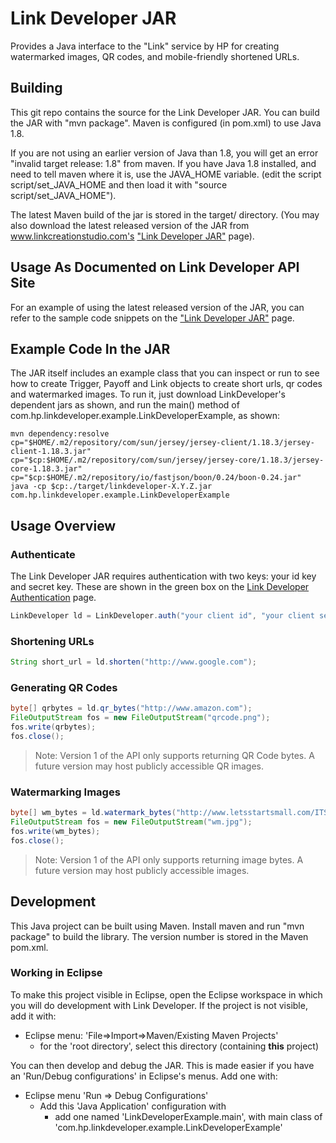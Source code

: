# Link Developer JAR

Provides a Java interface to the "Link" service by HP for creating
watermarked images, QR codes, and mobile-friendly shortened URLs.

## Building

This git repo contains the source for the Link Developer JAR.  You can
build the JAR with "mvn package".  Maven is configured (in pom.xml) to
use Java 1.8.

If you are not using an earlier version of Java than 1.8, you will get
an error "invalid target release: 1.8" from maven.  If you have Java
1.8 installed, and need to tell maven where it is, use the JAVA_HOME
variable.  (edit the script script/set_JAVA_HOME and then load
it with "source script/set_JAVA_HOME").

The latest Maven build of the jar is stored in the target/ directory.
(You may also download the latest released version of the JAR from
www.linkcreationstudio.com's ["Link Developer
JAR"](https://www.linkcreationstudio.com/api/libraries/java/) page).

## Usage As Documented on Link Developer API Site

For an example of using the latest released version of the JAR, you
can refer to the sample code snippets on the ["Link Developer
JAR"](https://www.linkcreationstudio.com/api/libraries/java/) page.

## Example Code In the JAR

The JAR itself includes an example class that you can inspect or run
to see how to create Trigger, Payoff and Link objects to create short
urls, qr codes and watermarked images.  To run it, just download
LinkDeveloper's dependent jars as shown, and run the main() method of
com.hp.linkdeveloper.example.LinkDeveloperExample, as shown:

```shell
mvn dependency:resolve
cp="$HOME/.m2/repository/com/sun/jersey/jersey-client/1.18.3/jersey-client-1.18.3.jar"
cp="$cp:$HOME/.m2/repository/com/sun/jersey/jersey-core/1.18.3/jersey-core-1.18.3.jar"
cp="$cp:$HOME/.m2/repository/io/fastjson/boon/0.24/boon-0.24.jar"
java -cp $cp:./target/linkdeveloper-X.Y.Z.jar com.hp.linkdeveloper.example.LinkDeveloperExample
```

## Usage Overview

### Authenticate

The Link Developer JAR requires authentication with two keys: your id key
and secret key.  These are shown in the green box on the [Link Developer Authentication](https://www.linkcreationstudio.com/api/doc/auth/) page.


```java
LinkDeveloper ld = LinkDeveloper.auth("your client id", "your client secret");
```

### Shortening URLs

```java
String short_url = ld.shorten("http://www.google.com");
```

### Generating QR Codes

```java
byte[] qrbytes = ld.qr_bytes("http://www.amazon.com");
FileOutputStream fos = new FileOutputStream("qrcode.png");
fos.write(qrbytes);
fos.close();
```

> Note: Version 1 of the API only supports returning QR Code
> bytes. A future version may host publicly accessible QR images.

### Watermarking Images

```java
byte[] wm_bytes = ld.watermark_bytes("http://www.letsstartsmall.com/ITSE2313_WebAuthoring/images/unit3/jpg_example1.jpg","http://www.hp.com");
FileOutputStream fos = new FileOutputStream("wm.jpg");
fos.write(wm_bytes);
fos.close();
```

> Note: Version 1 of the API only supports returning image
> bytes. A future version may host publicly accessible images.

## Development

This Java project can be built using Maven.  Install maven and run
"mvn package" to build the library.  The version number is stored in
the Maven pom.xml.

### Working in Eclipse

To make this project visible in Eclipse, open the Eclipse workspace in
which you will do development with Link Developer.  If the project is not
visible, add it with:

* Eclipse menu: 'File=>Import=>Maven/Existing Maven Projects'
  * for the 'root directory', select this directory (containing __this__ project)

You can then develop and debug the JAR.  This is made easier if you
have an 'Run/Debug configurations' in Eclipse's menus.  Add one with:

* Eclipse menu 'Run => Debug Configurations'
  * Add this 'Java Application' configuration with 
    * add one named 'LinkDeveloperExample.main', with main class of 'com.hp.linkdeveloper.example.LinkDeveloperExample'
